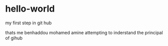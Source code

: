 # hello-world
my first step in git hub


thats me benhaddou mohamed amine
attempting to inderstand the principal of gihub
